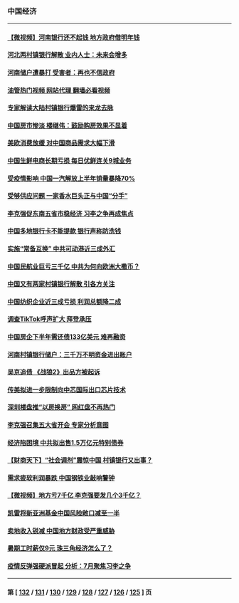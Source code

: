 ### 中国经济
---
#### [【微视频】河南银行还不起钱 地方政府借明年钱](../../pages/ncid283/n13778575.md?07120845) 
#### [河北两村镇银行解散 业内人士：未来会增多](../../pages/ncid283/n13778467.md?07120845) 
#### [河南储户遭暴打 受害者：再也不信政府](../../pages/ncid283/n13778457.md?07120845) 
#### [油管热门视频 网站代理 翻墙必看视频](http://209.222.30.114:81/youtube.html?07120845)
#### [专家解读大陆村镇银行爆雷的来龙去脉](../../pages/ncid283/n13778412.md?07120845) 
#### [中国房市惨淡 楼继伟：鼓励购房效果不显着](../../pages/ncid283/n13778374.md?07120845) 
#### [美欧消费放缓 对中国商品需求大幅下滑](../../pages/ncid283/n13778291.md?07120845) 
#### [中国生鲜电商长期亏损 每日优鲜连关9城业务](../../pages/ncid283/n13777951.md?07120845) 
#### [受疫情影响 中国一汽解放上半年销量暴降70%](../../pages/ncid283/n13777835.md?07120845) 
#### [受够供应问题 一家香水巨头正与中国“分手”](../../pages/ncid283/n13777894.md?07120845) 
#### [李克强促东南五省市稳经济 习李之争再成焦点](../../pages/ncid283/n13777753.md?07120845) 
#### [中国多地银行卡不能提款 银行声称防洗钱](../../pages/ncid283/n13777471.md?07120845) 
#### [实施“常备互换” 中共可动港近三成外汇](../../pages/ncid283/n13777440.md?07120845) 
#### [中国民航业巨亏三千亿 中共为何向欧洲大撒币？](../../pages/ncid283/n13777343.md?07120845) 
#### [中国又有两家村镇银行解散 引各方关注](../../pages/ncid283/n13777317.md?07120845) 
#### [中国纺织企业近三成亏损 利润总额降二成](../../pages/ncid283/n13777266.md?07120845) 
#### [调查TikTok呼声扩大 拜登承压](../../pages/ncid283/n13777106.md?07120845) 
#### [中国房企下半年需还债133亿美元 难再融资](../../pages/ncid283/n13776986.md?07120845) 
#### [河南村镇银行储户：三千万不明资金进出账户](../../pages/ncid283/n13776876.md?07120845) 
#### [吴京追债 《战狼2》出品方被起诉](../../pages/ncid283/n13776671.md?07120845) 
#### [传美拟进一步限制向中芯国际出口芯片技术](../../pages/ncid283/n13776630.md?07120845) 
#### [深圳楼盘推“以房换房” 网红盘不再热门](../../pages/ncid283/n13776157.md?07120845) 
#### [李克强召集五大省开会 专家分析意图](../../pages/ncid283/n13776215.md?07120845) 
#### [经济陷困境 中共拟出售1.5万亿元特别债券](../../pages/ncid283/n13776080.md?07120845) 
#### [【财商天下】“社会调剂”震惊中国 村镇银行又出事？](../../pages/ncid283/n13775860.md?07120845) 
#### [需求疲软利润暴跌 中国钢铁业敲响警钟](../../pages/ncid283/n13775851.md?07120845) 
#### [【微视频】地方亏7千亿 李克强要发几个3千亿？](../../pages/ncid283/n13775772.md?07120845) 
#### [凯雷将新亚洲基金中国风险敞口减至一半](../../pages/ncid283/n13775841.md?07120845) 
#### [卖地收入锐减 中国地方财政受严重威胁](../../pages/ncid283/n13775526.md?07120845) 
#### [暑期工时薪仅9元 珠三角经济怎么了？](../../pages/ncid283/n13775457.md?07120845) 
#### [疫情反弹强硬派冒起 分析：7月聚焦习李之争](../../pages/ncid283/n13775277.md?07120845) 

---
#### 第 [ [132](./132.md?07120845) / [131](./131.md?07120845) / [130](./130.md?07120845) / [129](./129.md?07120845) / [128](./128.md?07120845) / [127](./127.md?07120845) / [126](./126.md?07120845) / [125](./125.md?07120845) ] 页
